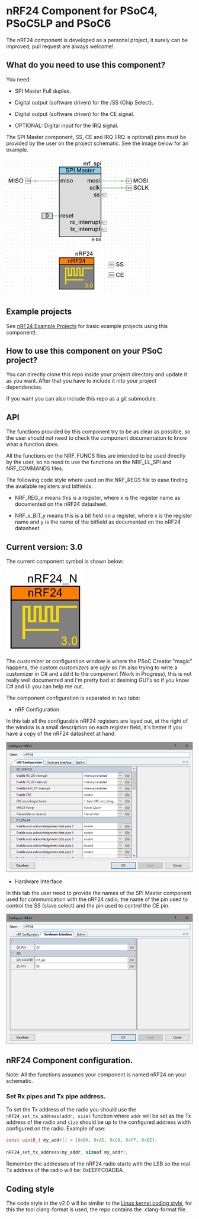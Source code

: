 # nRF24 Component for PSoC4, PSoC5LP and PSoC6

The nRF24 component is developed as a personal project, it surely can be improved, pull request are always welcome!.

## What do you need to use this component?

You need:
- SPI Master Full duplex.
- Digital output (software driven) for the /SS (Chip Select).
- Digital output (software driven) for the CE signal.

- OPTIONAL: Digital input for the IRQ signal.

The SPI Master component, SS, CE and IRQ (IRQ is optional) pins must be provided by the user on the project schematic. See the image below for an example.

![nRF24_sch_example](img/nRF24_sch_example_v3.png)

## Example projects

See [nRF24 Example Projects](https://github.com/C47D/nRF24_Example_Projects) for basic example projects using this component!.

## How to use this component on your PSoC project?

You can directly clone this repo inside your project directory and update it as you want. After that you have to include it into your project dependencies.

If you want you can also include this repo as a git submodule.

## API

The functions provided by this component try to be as clear as possible, so the user should not need to check the component documentation to know what a function does.

All the functions on the NRF_FUNCS files are intended to be used directly by the user, so no need to use the functions on the NRF_LL_SPI and NRF_COMMANDS files.

The following code style where used on the NRF_REGS file to ease finding the available registers and bitfields:

- NRF_REG_x means this is a register, where x is the register name as documented on the nRF24 datasheet.

- NRF_x_BIT_y means this is a bit field on a register, where x is the register name and y is the name of the bitfield as documented on the nRF24 datasheet.

## Current version: 3.0

The current component symbol is shown below:

![Component](img/v3_0.png)

The *customizer* or configuration window is where the PSoC Creator "magic" happens, the custom *customizers* are ugly so i'm also trying to write a customizer in C# and add it to the component (Work in Progress), this is not really well documented and i'm pretty bad at desining GUI's so if you know C# and UI you can help me out.


The component configuration is separated in two tabs:


- nRF Configuration

In this tab all the configurable nRF24 registers are layed out, at the right of the window is a small description on each register field, it's better if you have a copy of the nRF24 datasheet at hand.

![nRF_Configuration](img/nRF24_conf_v3.png)

- Hardware Interface

In this tab the user need to provide the names of the SPI Master component used for communication with the nRF24 radio, the name of the pin used to control the SS (slave select) and the pin used to control the CE pin.

![nRF_SPI](img/nRF24_spi_v3.png)

## nRF24 Component configuration.

Note: All the functions assumes your component is named nRF24 on your schematic.

### Set Rx pipes and Tx pipe address.

To set the Tx address of the radio you should use the `nRF24_set_tx_address(addr, size)`
function where `addr` will be set as the Tx address of the radio and `size`
should be up to the configured address width configured on the radio. Example of use:

```c
const uint8_t my_addr[] = {0xBA, 0xAD, 0xC0, 0xFF, 0xEE};

nRF24_set_tx_address(my_addr, sizeof my_addr);
```

Remember the addresses of the nRF24 radio starts with the LSB so the real
Tx address of the radio will be: 0xEEFFC0ADBA.

## Coding style

The code style in the v2.0 will be similar to the [Linux kernel coding style](https://www.kernel.org/doc/html/v4.10/process/coding-style.html), for this the tool clang-format is used, the repo contains the .clang-format file.
